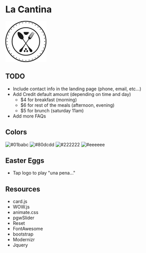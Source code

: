 # La Cantina

![logo](resources/logo-black.png)

## TODO

- Include contact info in the landing page (phone, email, etc...)
- Add Credit default amount (depending on time and day)
  - $4 for breakfast (morning)
  - $6 for rest of the meals (afternoon, evening)
  - $5 for brunch (saturday 11am)
- Add more FAQs

## Colors

![#01babc](http://via.placeholder.com/150/01babc/000000?text=action)
![#80dcdd](http://via.placeholder.com/150/80dcdd/000000?text=highlight)
![#222222](http://via.placeholder.com/150/222222/000000?text=darkish)
![#eeeeee](http://via.placeholder.com/150/eeeeee/000000?text=lightish)

## Easter Eggs

- Tap logo to play "una pena..."

## Resources

- card.js
- WOW.js
- animate.css
- pgwSlider
- Reset
- FontAwesome
- bootstrap
- Modernizr
- Jquery
